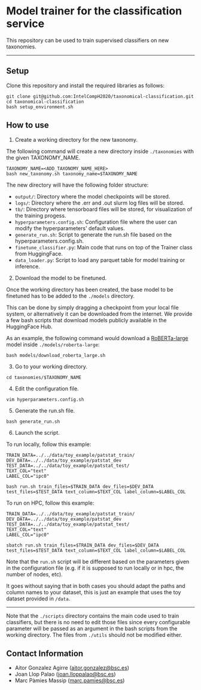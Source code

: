 # Model trainer for the classification service

This repository can be used to train supervised classifiers on new taxonomies.

---

## Setup

Clone this repository and install the required libraries as follows:

```console
git clone git@github.com:IntelCompH2020/taxonomical-classification.git
cd taxonomical-classification
bash setup_environment.sh
```

## How to use

1) Create a working directory for the new taxonomy.

The following command will create a new directory inside `./taxonomies` with the given TAXONOMY_NAME.

```console
TAXONOMY_NAME=<ADD_TAXONOMY_NAME_HERE>
bash new_taxonomy.sh taxonomy_name=$TAXONOMY_NAME
```

The new directory will have the following folder structure:

- `output/`: Directory where the model checkpoints will be stored.
- `logs/`: Directory where the .err and .out slurm log files will be stored.
- `tb/`: Directory where tensorboard files will be stored, for visualization of the training progess.
- `hyperparameters.config.sh`: Configuration file where the user can modify the hyperparameters' default values.
- `generate_run.sh`: Script to generate the run.sh file based on the hyperparameters.config.sh.
- `finetune_classifier.py`: Main code that runs on top of the Trainer class from HuggingFace.
- `data_loader.py`: Script to load any parquet table for model training or inference.

2) Download the model to be finetuned.

Once the working directory has been created, the base model to be finetuned has to be added to the `./models` directory.

This can be done by simply dragging a checkpoint from your local file system, or alternatively it can be downloaded from the internet. We provide a few bash scripts that download models publicly available in the HuggingFace Hub.

As an example, the following command would download a [RoBERTa-large](https://huggingface.co/roberta-large) model inside `./models/roberta-large`:

```console
bash models/download_roberta_large.sh
```

3) Go to your working directory.

```console
cd taxonomies/$TAXONOMY_NAME
```

4) Edit the configuration file.

```console
vim hyperparameters.config.sh
```

5) Generate the run.sh file.

```console
bash generate_run.sh
```

6) Launch the script.

To run locally, follow this example:
```console
TRAIN_DATA=../../data/toy_example/patstat_train/
DEV_DATA=../../data/toy_example/patstat_dev
TEST_DATA=../../data/toy_example/patstat_test/
TEXT_COL="text"
LABEL_COL="ipc0"

bash run.sh train_files=$TRAIN_DATA dev_files=$DEV_DATA test_files=$TEST_DATA text_column=$TEXT_COL label_column=$LABEL_COL
```

To run on HPC, follow this example:
```console
TRAIN_DATA=../../data/toy_example/patstat_train/
DEV_DATA=../../data/toy_example/patstat_dev
TEST_DATA=../../data/toy_example/patstat_test/
TEXT_COL="text"
LABEL_COL="ipc0"

sbatch run.sh train_files=$TRAIN_DATA dev_files=$DEV_DATA test_files=$TEST_DATA text_column=$TEXT_COL label_column=$LABEL_COL
```

Note that the `run.sh` script will be different based on the parameters given in the configuration file (e.g. if it is supposed to run locally or in hpc, the number of nodes, etc).

It goes without saying that in both cases you should adapt the paths and column names to your dataset, this is just an example that uses the toy dataset provided in `/data`.


---

Note that the `./scripts` directory contains the main code used to train classifiers, but there is no need to edit those files since every configurable parameter will be passed as an argument in the bash scripts from the working directory. The files from `./utils` should not be modified either.

## Contact Information

- Aitor Gonzalez Agirre (aitor.gonzalez@bsc.es)
- Joan Llop Palao (joan.lloppalao@bsc.es)
- Marc Pàmies Massip (marc.pamies@bsc.es)
